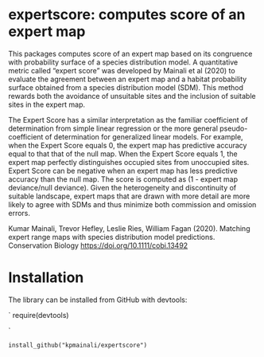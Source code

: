 # expertscore: computes score of an expert map

This packages computes score of an expert map based on its congruence with probability surface of a species distribution model. A quantitative metric called “expert score” was developed by Mainali et al (2020) to evaluate the agreement between an expert map and a habitat probability surface obtained from a species distribution model (SDM). This method rewards both the avoidance of unsuitable sites and the inclusion of suitable sites in the expert map. 

The Expert Score has a similar interpretation as the familiar coefficient of determination from simple linear regression or the more general pseudo-coefficient of determination for generalized linear models. For example, when the Expert Score equals 0, the expert map has predictive accuracy equal to that that of the null map. When the Expert Score equals 1, the expert map perfectly distinguishes occupied sites from unoccupied sites. Expert Score can be negative when an expert map has less predictive accuracy than the null map. The score is computed as (1 - expert map deviance/null deviance). Given the heterogeneity and discontinuity of suitable landscape, expert maps that are drawn with more detail are more likely to agree with SDMs and thus minimize both commission and omission errors. 


Kumar Mainali, Trevor Hefley, Leslie Ries, William Fagan (2020). Matching expert range maps with species distribution model predictions. Conservation Biology https://doi.org/10.1111/cobi.13492


# Installation

The library can be installed from GitHub with devtools:

`
require(devtools)

`

`install_github("kpmainali/expertscore")`
